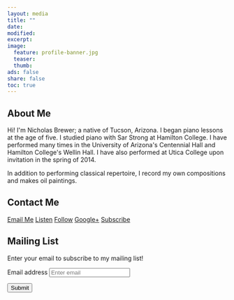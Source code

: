 ```yaml
---
layout: media
title: ""
date:
modified:
excerpt:
image:
  feature: profile-banner.jpg
  teaser:
  thumb:
ads: false
share: false
toc: true
---
```


## About Me

Hi! I'm Nicholas Brewer; a native of Tucson, Arizona. I began piano lessons at the age of five. I studied piano with Sar Strong at Hamilton College. I have performed many times in the University of Arizona's Centennial Hall and Hamilton College's Wellin Hall. I have also performed at Utica College upon invitation in the spring of 2014.

In addition to performing classical repertoire, I record my own compositions and makes oil paintings.

## Contact Me

<p><a href="mailto:bricknewer@gmail.com" class="btn-social envelope"><i class="fa fa-envelope" aria-hidden="true"></i> Email Me</a>
<a href="https://soundcloud.com/newerbricks" class="btn-social soundcloud"><i class="fa fa-soundcloud" aria-hidden="true"></i> Listen</a>
<a href="https://twitter.com/nicholasbrewer" class="btn-social twitter"><i class="fa fa-twitter" aria-hidden="true"></i> Follow</a>
<a href="https://plus.google.com/100145965449481004623" class="btn-social google-plus"><i class="fa fa-google-plus" aria-hidden="true"></i> Google+</a>
<a href="https://www.youtube.com/channel/UCQLsWuqFpviF99ylnXzz-Zw" class="btn-social youtube"><i class="fa fa-youtube" aria-hidden="true"></i> Subscribe</a></p>

## Mailing List

Enter your email to subscribe to my mailing list!

<form method="POST" action="http://formspree.io/nbrewermusic@gmail.com">

  <div class="form-group">
    <label for="exampleInputEmail1">Email address</label>
    <input name="_replyto" type="email" class="form-control" id="exampleInputEmail1" placeholder="Enter email">
  </div>

  <input type="hidden" name="_next" value="http://nicholasbrewer.net/secret/thank-you" />
  <input type="hidden" name="_subject" value="Mailing List Subscriber!" />

  <button type="submit" class="btn btn-primary">Submit</button>

</form>

